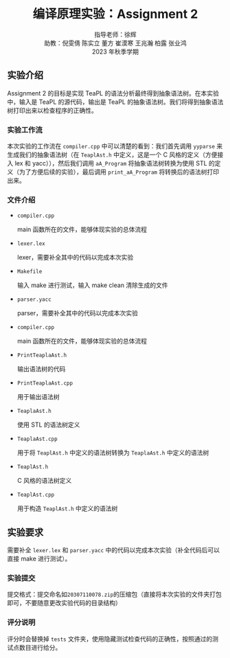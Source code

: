 <center><h1>编译原理实验：Assignment 2</h1></center>

<center>指导老师：徐辉</center>
<center>助教：倪雯倩 陈实立 董方
崔漠寒 王兆瀚 柏露 张业鸿</center>
<center>2023 年秋季学期</center>

## 实验介绍

Assignment 2 的目标是实现 TeaPL 的语法分析最终得到抽象语法树。在本实验中，输入是 TeaPL 的源代码，输出是 TeaPL 的抽象语法树。我们将得到抽象语法树打印出来以检查程序的正确性。

### 实验工作流

本次实验的工作流在 `compiler.cpp` 中可以清楚的看到：我们首先调用 `yyparse` 来生成我们的抽象语法树（在 `TeaplAst.h` 中定义，这是一个 C 风格的定义（方便接入 lex 和 yacc）），然后我们调用 `aA_Program` 将抽象语法树转换为使用 STL 的定义（为了方便后续的实验），最后调用 `print_aA_Program` 将转换后的语法树打印出来。

### 文件介绍

- `compiler.cpp` 

    main 函数所在的文件，能够体现实验的总体流程

- `lexer.lex` 

    lexer，需要补全其中的代码以完成本次实验

- `Makefile` 

    输入 make 进行测试，输入 make clean 清除生成的文件

- `parser.yacc` 

    parser，需要补全其中的代码以完成本次实验

- `compiler.cpp` 

    main 函数所在的文件，能够体现实验的总体流程

- `PrintTeaplaAst.h` 

    输出语法树的代码

- `PrintTeaplaAst.cpp` 

    用于输出语法树

- `TeaplaAst.h` 

    使用 STL 的语法树定义

- `TeaplaAst.cpp` 

    用于将 `TeaplAst.h` 中定义的语法树转换为 `TeaplaAst.h` 中定义的语法树

- `TeaplAst.h` 

    C 风格的语法树定义

- `TeaplAst.cpp` 

    用于构造 `TeaplAst.h` 中定义的语法树

## 实验要求

需要补全 `lexer.lex` 和 `parser.yacc` 中的代码以完成本次实验（补全代码后可以直接 make 进行测试）。

### 实验提交

提交格式：提交命名如`20307110078.zip`的压缩包（直接将本次实验的文件夹打包即可，不要随意更改实验代码的目录结构）

### 评分说明

评分时会替换掉 `tests` 文件夹，使用隐藏测试检查代码的正确性，按照通过的测试点数目进行给分。
